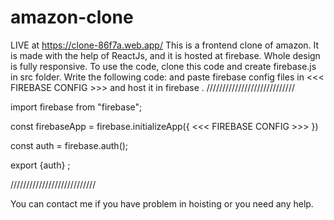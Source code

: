 # amazon-clone
LIVE at https://clone-86f7a.web.app/
This is a frontend clone of amazon.
It is made with the help of ReactJs, and it is hosted at firebase.
Whole design is fully responsive. 
To use the code, clone this code and create firebase.js in src folder.
Write the following code: 
and paste firebase config files in <<< FIREBASE CONFIG >>> and host it in firebase .
////////////////////////////

import firebase from "firebase";

const firebaseApp = firebase.initializeApp({
    <<< FIREBASE CONFIG >>>
})

const auth = firebase.auth();

export {auth} ;

///////////////////////////

You can contact me if you have problem in hoisting or you need any help.
